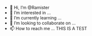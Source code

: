 - 👋 Hi, I’m @Ramister
- 👀 I’m interested in ...
- 🌱 I’m currently learning ...
- 💞️ I’m looking to collaborate on ...
- 📫 How to reach me ...
THIS IS A TEST
<!---
Ramister/Ramister is a ✨ special ✨ repository because its `README.md` (this file) appears on your GitHub profile.
You can click the Preview link to take a look at your changes.
--->
